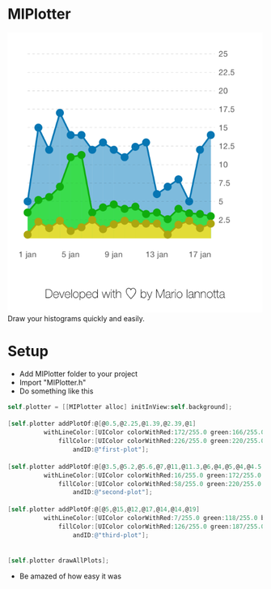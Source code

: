 MIPlotter
=========

![MIPlotter](/result.png "Draw your histograms quickly and easily.")
Draw your histograms quickly and easily.

Setup
========
+ Add MIPlotter folder to your project
+ Import "MIPlotter.h"
+ Do something like this

```objectivec
self.plotter = [[MIPlotter alloc] initInView:self.background];
          
[self.plotter addPlotOf:@[@0.5,@2.25,@1.39,@2.39,@1]
          withLineColor:[UIColor colorWithRed:172/255.0 green:166/255.0 blue:16/255.0 alpha:1]
              fillColor:[UIColor colorWithRed:226/255.0 green:220/255.0 blue:55/255.0 alpha:1]
                  andID:@"first-plot"];
                    
[self.plotter addPlotOf:@[@3.5,@5.2,@5.6,@7,@11,@11.3,@6,@4,@5,@4,@4.5,@3.9]
          withLineColor:[UIColor colorWithRed:16/255.0 green:172/255.0 blue:14/255.0 alpha:1]
              fillColor:[UIColor colorWithRed:58/255.0 green:220/255.0 blue:77/255.0 alpha:1]
                  andID:@"second-plot"];
              
[self.plotter addPlotOf:@[@5,@15,@12,@17,@14,@14,@19]
          withLineColor:[UIColor colorWithRed:7/255.0 green:118/255.0 blue:179/255.0 alpha:1]
              fillColor:[UIColor colorWithRed:126/255.0 green:187/255.0 blue:221/255.0 alpha:1]
                  andID:@"third-plot"];
              
              
[self.plotter drawAllPlots];
```
+ Be amazed of how easy it was

